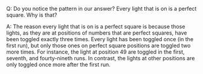 Q: Do you notice the pattern in our answer? Every light that is on is a perfect square. Why is that?

A: The reason every light that is on is a perfect square is because those lights, as they are at positions of numbers that are perfect squares, have been toggled exactly three times. Every light has been toggled once (in the first run), but only those ones on perfect square positions are toggled two more times. For instance, the light at position 49 are toggled in the first, seventh, and fourty-nineth runs. In contrast, the lights at other positions are only toggled once more after the first run.